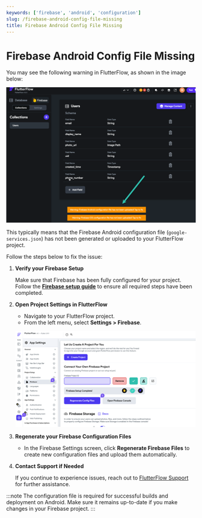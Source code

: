```yaml
---
keywords: ['firebase', 'android', 'configuration']
slug: /firebase-android-config-file-missing
title: Firebase Android Config File Missing
---
```


# Firebase Android Config File Missing

You may see the following warning in FlutterFlow, as shown in the image below:

![](../assets/20250430121357585709.png)

This typically means that the Firebase Android configuration file (`google-services.json`) has not been generated or uploaded to your FlutterFlow project.

Follow the steps below to fix the issue:

1. **Verify your Firebase Setup**

   Make sure that Firebase has been fully configured for your project. Follow the **[Firebase setup guide](/integrations/firebase/connect-to-firebase/)** to ensure all required steps have been completed.

2. **Open Project Settings in FlutterFlow**

   - Navigate to your FlutterFlow project.
   - From the left menu, select **Settings > Firebase**.

    ![](../assets/20250430121357870887.png)

3. **Regenerate your Firebase Configuration Files**

   - In the Firebase Settings screen, click **Regenerate Firebase Files** to create new configuration files and upload them automatically.

4. **Contact Support if Needed**

   If you continue to experience issues, reach out to [FlutterFlow Support](mailto:support@flutterflow.io) for further assistance.

:::note
The configuration file is required for successful builds and deployment on Android. Make sure it remains up-to-date if you make changes in your Firebase project.
:::
